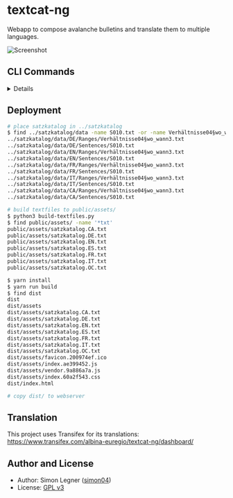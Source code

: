 # textcat-ng

Webapp to compose avalanche bulletins and translate them to multiple languages.

![Screenshot](/uploads/1fa4ffe7f2f00798f9d3a8d8f5243925/Screenshot_2022-11-28_at_22-39-33_Avalanche.report.png)

## CLI Commands

<details>

- `yarn install`: Installs dependencies

- `yarn run dev`: Run a development, HMR server

- `yarn run serve`: Run a production-like server

- `yarn run build`: Production-ready build

- `yarn run lint`: Pass TypeScript files using TSLint

- `yarn run test`: Run Vitest for your tests

For detailed explanation on how things work, checkout the [CLI Readme](https://github.com/developit/preact-cli/blob/master/README.md).

</details>

## Deployment

```sh
# place satzkatalog in ../satzkatalog
$ find ../satzkatalog/data -name S010.txt -or -name Verhältnisse04§wo_wann3.txt
../satzkatalog/data/DE/Ranges/Verhältnisse04§wo_wann3.txt
../satzkatalog/data/DE/Sentences/S010.txt
../satzkatalog/data/EN/Ranges/Verhältnisse04§wo_wann3.txt
../satzkatalog/data/EN/Sentences/S010.txt
../satzkatalog/data/FR/Ranges/Verhältnisse04§wo_wann3.txt
../satzkatalog/data/FR/Sentences/S010.txt
../satzkatalog/data/IT/Ranges/Verhältnisse04§wo_wann3.txt
../satzkatalog/data/IT/Sentences/S010.txt
../satzkatalog/data/CA/Ranges/Verhältnisse04§wo_wann3.txt
../satzkatalog/data/CA/Sentences/S010.txt

# build textfiles to public/assets/
$ python3 build-textfiles.py
$ find public/assets/ -name '*txt'
public/assets/satzkatalog.CA.txt
public/assets/satzkatalog.DE.txt
public/assets/satzkatalog.EN.txt
public/assets/satzkatalog.ES.txt
public/assets/satzkatalog.FR.txt
public/assets/satzkatalog.IT.txt
public/assets/satzkatalog.OC.txt

$ yarn install
$ yarn run build
$ find dist
dist
dist/assets
dist/assets/satzkatalog.CA.txt
dist/assets/satzkatalog.DE.txt
dist/assets/satzkatalog.EN.txt
dist/assets/satzkatalog.ES.txt
dist/assets/satzkatalog.FR.txt
dist/assets/satzkatalog.IT.txt
dist/assets/satzkatalog.OC.txt
dist/assets/favicon.200974ef.ico
dist/assets/index.ae399452.js
dist/assets/vendor.9a886a7a.js
dist/assets/index.60a2f543.css
dist/index.html

# copy dist/ to webserver
```

## Translation

This project uses Transifex for its translations: https://www.transifex.com/albina-euregio/textcat-ng/dashboard/

## Author and License

- Author: Simon Legner ([simon04](https://gitlab.com/simon04))
- License: [GPL v3](https://www.gnu.org/licenses/gpl-3.0.en.html)
